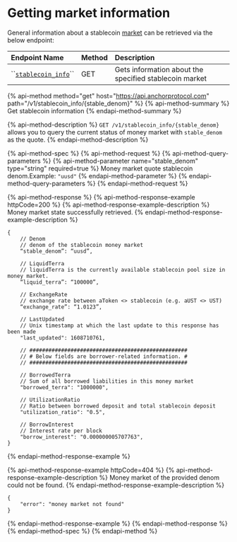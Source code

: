 # Getting market information

General information about a stablecoin [market](../../../protocol/money-market.md#depositing-terra-stablecoins) can be retrieved via the below endpoint:

| Endpoint Name | Method | Description |
| :--- | :--- | :--- |
| \`\`[`stablecoin_info`](get-check-moneymarket-stablecoin-info.md#get-stablecoin-information)\`\` | GET | Gets information about the specified stablecoin market |

{% api-method method="get" host="https://api.anchorprotocol.com" path="/v1/stablecoin\_info/{stable\_denom}" %}
{% api-method-summary %}
Get stablecoin information
{% endapi-method-summary %}

{% api-method-description %}
`GET /v1/stablecoin_info/{stable_denom}` allows you to query the current status of money market with `stable_denom` as the quote.
{% endapi-method-description %}

{% api-method-spec %}
{% api-method-request %}
{% api-method-query-parameters %}
{% api-method-parameter name="stable\_denom" type="string" required=true %}
Money market quote stablecoin denom.Example: `"uusd"`
{% endapi-method-parameter %}
{% endapi-method-query-parameters %}
{% endapi-method-request %}

{% api-method-response %}
{% api-method-response-example httpCode=200 %}
{% api-method-response-example-description %}
Money market state successfully retrieved.
{% endapi-method-response-example-description %}

```text
{
    // Denom
    // denom of the stablecoin money market
    “stable_denom”: “uusd”,

    // LiquidTerra
    // liquidTerra is the currently available stablecoin pool size in money market.
    “liquid_terra”: “100000”,

    // ExchangeRate
    // exchange rate between aToken <> stablecoin (e.g. aUST <> UST)
    “exchange_rate”: “1.0123”,

    // LastUpdated
    // Unix timestamp at which the last update to this response has been made
    "last_updated": 1608710761,

    // ##################################################
    // # Below fields are borrower-related information. #
    // ##################################################

    // BorrowedTerra
    // Sum of all borrowed liabilities in this money market
    "borrowed_terra": "1000000",

    // UtilizationRatio
    // Ratio between borrowed deposit and total stablecoin deposit  
    "utilization_ratio": "0.5",

    // BorrowInterest
    // Interest rate per block
    "borrow_interest": "0.000000005707763",
}
```
{% endapi-method-response-example %}

{% api-method-response-example httpCode=404 %}
{% api-method-response-example-description %}
Money market of the provided denom could not be found.
{% endapi-method-response-example-description %}

```text
{
    "error": "money market not found"
}
```
{% endapi-method-response-example %}
{% endapi-method-response %}
{% endapi-method-spec %}
{% endapi-method %}

